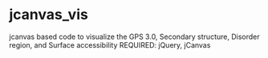 jcanvas_vis
===========
jcanvas based code to visualize the GPS 3.0, Secondary structure, Disorder region, and Surface accessibility
REQUIRED: jQuery, jCanvas
